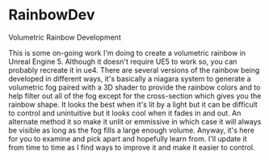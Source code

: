 # RainbowDev
Volumetric Rainbow Development

This is some on-going work I'm doing to create a volumetric rainbow in Unreal Engine 5. 
Although it doesn't require UE5 to work so, you can probably recreate it in ue4.
There are several versions of the rainbow being developed in different ways, it's basically a niagara system to generate a volumetric fog paired with a 3D shader to provide the rainbow colors and to help filter out all of the fog except for the cross-section which gives you the rainbow shape. It looks the best when it's lit by a light but it can be difficult to control and unintuitive but it looks cool when it fades in and out. An alternate method it so make it unlit or emmissive in which case it will always be visible as long as the fog fills a large enough volume. Anyway, it's here for you to examine and pick apart and hopefully learn from. I'll update it from time to time as I find ways to improve it and make it easier to control.
